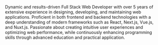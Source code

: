 Dynamic and results-driven Full Stack Web Developer with over 5 years of extensive experience in designing, developing, and maintaining web applications. Proficient in both frontend and backend technologies with a deep understanding of modern frameworks such as React, Next.js, Vue.js, and Nuxt.js. Passionate about creating intuitive user experiences and optimizing web performance, while continuously enhancing programming skills through advanced education and practical application.
